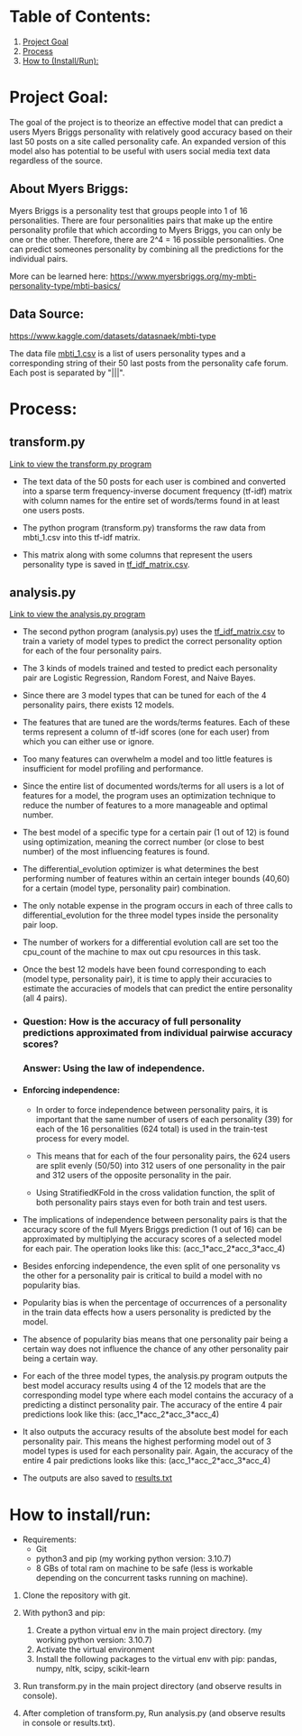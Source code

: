 # Table of Contents:

1. [Project Goal](#project-goal)
2. [Process](#process)
3. [How to (Install/Run):](#how-to-installrun)



# Project Goal:

The goal of the project is to theorize an effective model that can predict a users Myers Briggs personality with relatively good accuracy based on their last 50 posts on a site called personality cafe. An expanded version of this model also has potential to be useful with users social media text data regardless of the source.


## About Myers Briggs:

Myers Briggs is a personality test that groups people into 1 of 16 personalities.
There are four personalities pairs that make up the entire personality profile that which according to Myers Briggs, you can only be one or the other.
Therefore, there are 2^4 = 16 possible personalities. 
One can predict someones personality by combining all the predictions for the individual pairs.

More can be learned here:
https://www.myersbriggs.org/my-mbti-personality-type/mbti-basics/ 

## Data Source:

https://www.kaggle.com/datasets/datasnaek/mbti-type

The data file [mbti_1.csv](mbti_1.csv) is a list of users personality types and a corresponding string of their 50 last posts from the personality cafe forum. Each post is separated by "|||".


# Process: 

## transform.py
[Link to view the transform.py program](transform.py)

- The text data of the 50 posts for each user is combined and converted into a sparse term frequency-inverse document frequency (tf-idf) matrix with column names for the entire set of words/terms found in at least one users posts.

- The python program (transform.py) transforms the raw data from mbti_1.csv into this tf-idf matrix.

- This matrix along with some columns that represent the users personality type is saved in [tf_idf_matrix.csv](tf_idf_matrix.csv).


## analysis.py

[Link to view the analysis.py program](analysis.py)

* The second python program (analysis.py) uses the [tf_idf_matrix.csv](tf_idf_matrix.csv) to train a variety of model types to predict the correct personality option for each of the four personality pairs.

* The 3 kinds of models trained and tested to predict each personality pair are Logistic Regression, Random Forest, and Naive Bayes.

* Since there are 3 model types that can be tuned for each of the 4 personality pairs, there exists 12 models.

* The features that are tuned are the words/terms features. Each of these terms represent a column of tf-idf scores (one for each user) from which you can either use or ignore.

* Too many features can overwhelm a model and too little features is insufficient for model profiling and performance. 

* Since the entire list of documented words/terms for all users is a lot of features for a model, the program uses an optimization technique to reduce the number of features to a more manageable and optimal number.

* The best model of a specific type for a certain pair (1 out of 12) is found using optimization, meaning the correct number (or close to best number) of the most influencing features is found.

* The differential_evolution optimizer is what determines the best performing number of features within an certain integer bounds (40,60) for a certain (model type, personality pair) combination.

* The only notable expense in the program occurs in each of three calls to differential_evolution for the three model types inside the personality pair loop.

* The number of workers for a differential evolution call are set too the cpu_count of the machine to max out cpu resources in this task.

* Once the best 12 models have been found corresponding to each (model type, personality pair), it is time to apply their accuracies to estimate the accuracies of models that can predict the entire personality (all 4 pairs).


* ### Question: How is the accuracy of full personality predictions approximated from individual pairwise accuracy scores?
    ### Answer: Using the law of independence.

* #### Enforcing independence: 

    * In order to force independence between personality pairs, it is important that the same number of users of each personality (39) for each of the 16 personalities (624 total) is used in the train-test process for every model. 

    * This means that for each of the four personality pairs, the 624 users are split evenly (50/50) into 312 users of one personality in the pair and 312 users of the opposite personality in the pair.

    * Using StratifiedKFold in the cross validation function, the split of both personality pairs stays even for both train and test users. 


- The implications of independence between personality pairs is that the accuracy score of the full Myers Briggs prediction (1 out of 16) can be approximated by multiplying the accuracy scores of a selected model for each pair. The operation looks like this: (acc_1\*acc_2\*acc_3\*acc_4)

- Besides enforcing independence, the even split of one personality vs the other for a personality pair is critical to build a model with no popularity bias.

- Popularity bias is when the percentage of occurrences of a personality in the train data effects how a users personality is predicted by the model.

- The absence of popularity bias means that one personality pair being a certain way does not influence the chance of any other personality pair being a certain way.

- For each of the three model types, the analysis.py program outputs the best model accuracy results using 4 of the 12 models that are the corresponding model type where each model contains the accuracy of a predicting a distinct personality pair. The accuracy of the entire 4 pair predictions look like this: (acc_1\*acc_2\*acc_3\*acc_4)

- It also outputs the accuracy results of the absolute best model for each personality pair. This means the highest performing model out of 3 model types is used for each personality pair. Again, the accuracy of the entire 4 pair predictions looks like this: (acc_1\*acc_2\*acc_3\*acc_4)

- The outputs are also saved to [results.txt](results.txt)


# How to install/run:

* Requirements:
    * Git
    * python3 and pip (my working python version: 3.10.7)
    * 8 GBs of total ram on machine to be safe (less is workable depending on the concurrent tasks running on machine).

1. Clone the repository with git.

2. With python3 and pip:
    1. Create a python virtual env in the main project directory. (my working python version: 3.10.7)
    2. Activate the virtual environment
    3. Install the following packages to the virtual env with pip: pandas, numpy, nltk, scipy, scikit-learn

3. Run transform.py in the main project directory (and observe results in console).

4. After completion of transform.py, Run analysis.py (and observe results in console or results.txt).


